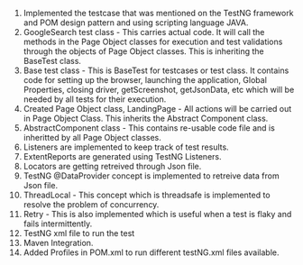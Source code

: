 1. Implemented the testcase that was mentioned on the TestNG framework and POM design pattern and using scripting language JAVA.
2. GoogleSearch test class - This carries actual code. It will call the methods in the Page Object classes for execution and test validations through the objects of Page Object classes.
   This is inheriting the BaseTest class.
3. Base test class - This is BaseTest for testcases or test class. It contains code for setting up the browser, launching the application, Global Properties,
   closing driver, getScreenshot, getJsonData, etc which will be needed by all tests for their execution.
4. Created Page Object class, LandingPage - All actions will be carried out in Page Object Class. This inherits the Abstract Component class.
5. AbstractComponent class - This contains re-usable code file and is inheritted by all Page Object classes.
6. Listeners are implemented to keep track of test results.
7. ExtentReports are generated using TestNG Listeners.
8. Locators are getting retreived through Json file.
9. TestNG @DataProvider concept is implemented to retreive data from Json file.
10. ThreadLocal - This concept which is threadsafe is implemented to resolve the problem of concurrency.
11. Retry - This is also implemented which is useful when a test is flaky and fails intermittently.
12. TestNG xml file to run the test
13. Maven Integration.
14. Added Profiles in POM.xml to run different testNG.xml files available.



